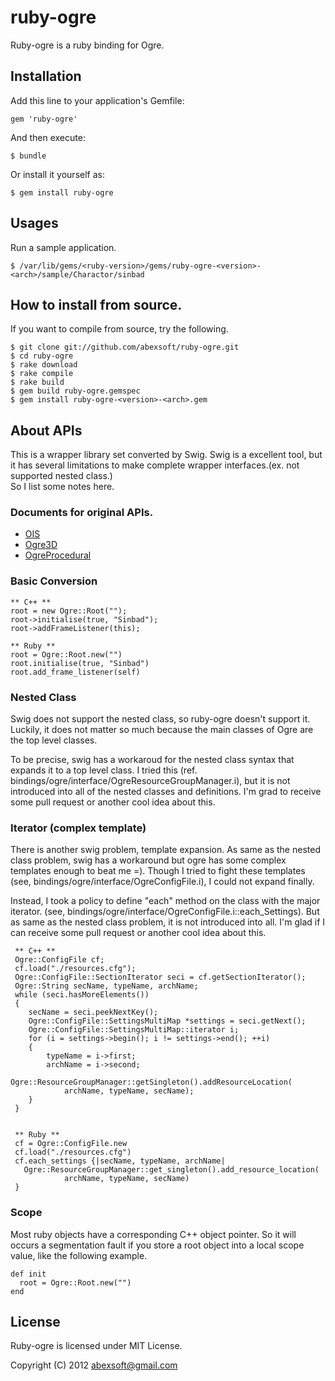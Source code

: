 # ruby-ogre

Ruby-ogre is a ruby binding for Ogre.

## Installation

Add this line to your application's Gemfile:

    gem 'ruby-ogre'

And then execute:

    $ bundle

Or install it yourself as:

    $ gem install ruby-ogre

## Usages

Run a sample application.

    $ /var/lib/gems/<ruby-version>/gems/ruby-ogre-<version>-<arch>/sample/Charactor/sinbad


## How to install from source.

If you want to compile from source, try the following.

    $ git clone git://github.com/abexsoft/ruby-ogre.git 
    $ cd ruby-ogre 
    $ rake download 
    $ rake compile 
    $ rake build 
    $ gem build ruby-ogre.gemspec
    $ gem install ruby-ogre-<version>-<arch>.gem 

## About APIs

This is a wrapper library set converted by Swig. Swig is a excellent tool, but it has
several limitations to make complete wrapper interfaces.(ex. not supported nested class.)  
So I list some notes here.

### Documents for original APIs.
- [OIS](http://wgois.svn.sourceforge.net/viewvc/wgois/ois/trunk/)
- [Ogre3D](http://www.ogre3d.org/docs/api/html/index.html)
- [OgreProcedural](http://docs.ogreprocedural.org/)


### Basic Conversion
    ** C++ **
    root = new Ogre::Root("");
    root->initialise(true, "Sinbad");
    root->addFrameListener(this);

    ** Ruby **
    root = Ogre::Root.new("")
    root.initialise(true, "Sinbad")
    root.add_frame_listener(self)


### Nested Class

Swig does not support the nested class, so ruby-ogre doesn't support it. 
Luckily, it does not matter so much because the main classes of Ogre are the top level classes.

To be precise, swig has a workaroud for the nested class syntax that expands it
to a top level class. I tried this (ref. bindings/ogre/interface/OgreResourceGroupManager.i),
but it is not introduced into all of the nested classes and definitions. I'm grad to receive 
some pull request or another cool idea about this.

### Iterator (complex template)
There is another swig problem, template expansion. As same as the nested class problem, swig has
a workaround but ogre has some complex templates enough to beat me =). Though I tried to fight these
templates (see, bindings/ogre/interface/OgreConfigFile.i), I could not expand finally.

Instead, I took a policy to define "each" method on the class with the major iterator.
(see, bindings/ogre/interface/OgreConfigFile.i::each_Settings). But as same as the nested class problem,
it is not introduced into all. I'm glad if I can receive some pull request or another cool idea about this.

     ** C++ **
     Ogre::ConfigFile cf;
     cf.load("./resources.cfg");
     Ogre::ConfigFile::SectionIterator seci = cf.getSectionIterator();
     Ogre::String secName, typeName, archName;
     while (seci.hasMoreElements())
     {
        secName = seci.peekNextKey();
        Ogre::ConfigFile::SettingsMultiMap *settings = seci.getNext();
        Ogre::ConfigFile::SettingsMultiMap::iterator i;
        for (i = settings->begin(); i != settings->end(); ++i)
        {
            typeName = i->first;
            archName = i->second;
            Ogre::ResourceGroupManager::getSingleton().addResourceLocation(
                archName, typeName, secName);
        }
     }


     ** Ruby **
     cf = Ogre::ConfigFile.new
     cf.load("./resources.cfg")
     cf.each_settings {|secName, typeName, archName|
       Ogre::ResourceGroupManager::get_singleton().add_resource_location(
                archName, typeName, secName)
     }

### Scope
Most ruby objects have a corresponding C++ object pointer. So it will occurs a segmentation fault 
if you store a root object into a local scope value, like the following example.

    def init
      root = Ogre::Root.new("")
    end


License
----------
Ruby-ogre is licensed under MIT License.

Copyright (C) 2012 abexsoft@gmail.com


